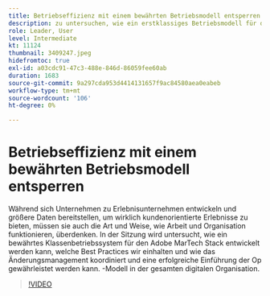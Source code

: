 ```yaml
---
title: Betriebseffizienz mit einem bewährten Betriebsmodell entsperren
description: zu untersuchen, wie ein erstklassiges Betriebsmodell für den Adobe MarTech Stack entwickelt werden kann, welche Best Practices beachten wir?
role: Leader, User
level: Intermediate
kt: 11124
thumbnail: 3409247.jpeg
hidefromtoc: true
exl-id: a03cdc91-47c3-488e-846d-86059fee60ab
duration: 1683
source-git-commit: 9a297cda953d4414131657f9ac84580aea0eabeb
workflow-type: tm+mt
source-wordcount: '106'
ht-degree: 0%

---
```


# Betriebseffizienz mit einem bewährten Betriebsmodell entsperren

Während sich Unternehmen zu Erlebnisunternehmen entwickeln und größere Daten bereitstellen, um wirklich kundenorientierte Erlebnisse zu bieten, müssen sie auch die Art und Weise, wie Arbeit und Organisation funktionieren, überdenken. In der Sitzung wird untersucht, wie ein bewährtes Klassenbetriebssystem für den Adobe MarTech Stack entwickelt werden kann, welche Best Practices wir einhalten und wie das Änderungsmanagement koordiniert und eine erfolgreiche Einführung der Op gewährleistet werden kann. -Modell in der gesamten digitalen Organisation.

>[!VIDEO](https://video.tv.adobe.com/v/3409247/?quality=12&learn=on)

